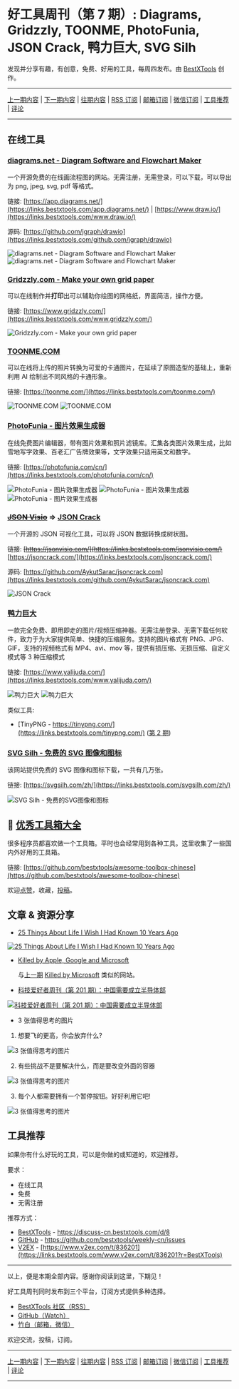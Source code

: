 # 好工具周刊（第 7 期）: Diagrams, Gridzzly, TOONME, PhotoFunia, JSON Crack, 鸭力巨大, SVG Silh

发现并分享有趣，有创意，免费、好用的工具，每周四发布。由 [BestXTools](https://www.bestxtools.com/) 创作。

---

[上一期内容](https://github.com/bestxtools/weekly-cn/blob/main/docs/issue-6.md) | [下一期内容](https://github.com/bestxtools/weekly-cn/blob/main/docs/issue-8.md) | [往期内容](https://github.com/bestxtools/weekly-cn) | [RSS 订阅](https://discuss-cn.bestxtools.com/t/weekly) | [邮箱订阅](https://bestxtools.zhubai.love/) | [微信订阅](https://discuss-cn.bestxtools.com/d/5/2) | [工具推荐](https://discuss-cn.bestxtools.com/d/8) | [评论](https://discuss-cn.bestxtools.com/d/16/3)

---

## 在线工具

### [diagrams.net - Diagram Software and Flowchart Maker](https://links.bestxtools.com/app.diagrams.net/?src=bestxtools)

一个开源免费的在线画流程图的网站。无需注册，无需登录，可以下载，可以导出为 png, jpeg, svg, pdf 等格式。

链接: [https://app.diagrams.net/](https://links.bestxtools.com/app.diagrams.net/) | [https://www.draw.io/](https://links.bestxtools.com/www.draw.io/)

源码: [https://github.com/jgraph/drawio](https://links.bestxtools.com/github.com/jgraph/drawio)

![diagrams.net - Diagram Software and Flowchart Maker](https://raw.githubusercontent.com/bestxtools/weekly-cn/main/images/2022-04-06-15-08-27.png)
![diagrams.net - Diagram Software and Flowchart Maker](https://raw.githubusercontent.com/bestxtools/weekly-cn/main/images/2022-04-06-15-09-32.png)

### [Gridzzly.com - Make your own grid paper](https://links.bestxtools.com/www.gridzzly.com/)

可以在线制作并**打印**出可以辅助你绘图的网格纸，界面简洁，操作方便。

链接: [https://www.gridzzly.com/](https://links.bestxtools.com/www.gridzzly.com/)

![Gridzzly.com - Make your own grid paper](https://raw.githubusercontent.com/bestxtools/weekly-cn/main/images/2022-04-07-00-29-07.png)

### [TOONME.COM](https://links.bestxtools.com/toonme.com/)

可以在线将上传的照片转换为可爱的卡通图片，在延续了原图造型的基础上，重新利用 AI 绘制出不同风格的卡通形象。

链接: [https://toonme.com/](https://links.bestxtools.com/toonme.com/)

![TOONME.COM](https://raw.githubusercontent.com/bestxtools/weekly-cn/main/images/2022-04-06-17-20-02.png)
![TOONME.COM](https://raw.githubusercontent.com/bestxtools/weekly-cn/main/images/2022-04-06-17-20-42.png)

### [PhotoFunia - 图片效果生成器](https://links.bestxtools.com/photofunia.com/cn/)

在线免费图片编辑器，带有图片效果和照片滤镜库。汇集各类图片效果生成，比如雪地写字效果、百老汇广告牌效果等，文字效果只适用英文和数字。

链接: [https://photofunia.com/cn/](https://links.bestxtools.com/photofunia.com/cn/)

![PhotoFunia - 图片效果生成器](https://raw.githubusercontent.com/bestxtools/weekly-cn/main/images/2022-04-06-11-17-33.png)
![PhotoFunia - 图片效果生成器](https://raw.githubusercontent.com/bestxtools/weekly-cn/main/images/2022-04-06-11-15-35.jpg)
![PhotoFunia - 图片效果生成器](https://raw.githubusercontent.com/bestxtools/weekly-cn/main/images/2022-04-06-11-21-54.jpg)

### ~~[JSON Visio](https://links.bestxtools.com/jsonvisio.com/)~~ => [JSON Crack](https://links.bestxtools.com/jsoncrack.com/)

一个开源的 JSON 可视化工具，可以将 JSON 数据转换成树状图。

链接: ~~[https://jsonvisio.com/](https://links.bestxtools.com/jsonvisio.com/)~~ [https://jsoncrack.com/](https://links.bestxtools.com/jsoncrack.com/)

源码: [https://github.com/AykutSarac/jsoncrack.com](https://links.bestxtools.com/github.com/AykutSarac/jsoncrack.com)

![JSON Crack](https://raw.githubusercontent.com/bestxtools/weekly-cn/main/images/2022-04-06-14-29-26.png)

### [鸭力巨大](https://links.bestxtools.com/www.yalijuda.com/)

一款完全免费、即用即走的图片/视频压缩神器。无需注册登录、无需下载任何软件，致力于为大家提供简单、快捷的压缩服务。支持的图片格式有 PNG、JPG、GIF，支持的视频格式有 MP4、avi、mov 等，提供有损压缩、无损压缩、自定义模式等 3 种压缩模式

链接: [https://www.yalijuda.com/](https://links.bestxtools.com/www.yalijuda.com/)

![鸭力巨大](https://raw.githubusercontent.com/bestxtools/weekly-cn/main/images/2022-04-06-16-03-03.png)
![鸭力巨大](https://raw.githubusercontent.com/bestxtools/weekly-cn/main/images/2022-04-06-16-03-04.png)

类似工具:

- [TinyPNG - https://tinypng.com/](https://links.bestxtools.com/tinypng.com/) ([第 2 期](https://discuss-cn.bestxtools.com/d/9))

### [SVG Silh - 免费的 SVG 图像和图标](https://links.bestxtools.com/svgsilh.com/zh/)

该网站提供免费的 SVG 图像和图标下载，一共有几万张。

链接: [https://svgsilh.com/zh/](https://links.bestxtools.com/svgsilh.com/zh/)

![SVG Silh - 免费的SVG图像和图标](https://raw.githubusercontent.com/bestxtools/weekly-cn/main/images/2022-04-06-14-56-57.png)

## 🧰 [优秀工具箱大全](https://awesome-toolbox-chinese.bestxtools.com/)

很多程序员都喜欢做一个工具箱。平时也会经常用到各种工具。这里收集了一些国内外好用的工具箱。

链接: [https://github.com/bestxtools/awesome-toolbox-chinese](https://github.com/bestxtools/awesome-toolbox-chinese)

欢迎[点赞](https://github.com/bestxtools/awesome-toolbox-chinese)，收藏，[投稿](https://github.com/bestxtools/awesome-toolbox-chinese/issues)。

## 文章 & 资源分享

- [25 Things About Life I Wish I Had Known 10 Years Ago](https://links.bestxtools.com/dariusforoux.com/25-things-about-life/)

[![25 Things About Life I Wish I Had Known 10 Years Ago](https://raw.githubusercontent.com/bestxtools/weekly-cn/main/images/2022-04-06-17-22-42.png)](https://links.bestxtools.com/dariusforoux.com/25-things-about-life/)

- [Killed by Apple, Google and Microsoft](https://links.bestxtools.com/killedby.tech/)

  与[上一期](https://discuss-cn.bestxtools.com/d/14) [Killed by Microsoft](https://links.bestxtools.com/killedbymicrosoft.info/) 类似的网站。

- [科技爱好者周刊（第 201 期）：中国需要成立半导体部](https://links.bestxtools.com/www.ruanyifeng.com/blog/2022/04/weekly-issue-201.html)

[![科技爱好者周刊（第 201 期）：中国需要成立半导体部](https://raw.githubusercontent.com/bestxtools/weekly-cn/main/images/2022-04-06-13-59-26.png)](https://links.bestxtools.com/www.ruanyifeng.com/blog/2022/04/weekly-issue-201.html)

- 3 张值得思考的图片

1. 想要飞的更高，你会放弃什么?

![3 张值得思考的图片](https://raw.githubusercontent.com/bestxtools/weekly-cn/main/images/2022-04-06-13-29-26.jpeg)

2. 有些挑战不是要解决什么，而是要改变外面的容器

![3 张值得思考的图片](https://raw.githubusercontent.com/bestxtools/weekly-cn/main/images/2022-04-06-13-29-27.jpeg)

3. 每个人都需要拥有一个暂停按钮。好好利用它吧!

![3 张值得思考的图片](https://raw.githubusercontent.com/bestxtools/weekly-cn/main/images/2022-04-06-13-29-28.jpeg)

## 工具推荐

如果你有什么好玩的工具，可以是你做的或知道的，欢迎推荐。

要求：

- 在线工具
- 免费
- 无需注册

推荐方式：

- [BestXTools](https://discuss-cn.bestxtools.com/d/8) - <https://discuss-cn.bestxtools.com/d/8>
- [GitHub](https://github.com/bestxtools/weekly-cn/issues) - <https://github.com/bestxtools/weekly-cn/issues>
- [V2EX](https://links.bestxtools.com/www.v2ex.com/t/836201?r=BestXTools) - [https://www.v2ex.com/t/836201](https://links.bestxtools.com/www.v2ex.com/t/836201?r=BestXTools)

---

以上，便是本期全部内容。感谢你阅读到这里，下期见！

好工具周刊同时发布到三个平台，订阅方式提供多种选择。

- [BestXTools 社区（RSS）](https://discuss-cn.bestxtools.com/t/weekly)
- [GitHub（Watch）](https://github.com/bestxtools/weekly-cn)
- [竹白（邮箱，微信）](https://bestxtools.zhubai.love/)

欢迎交流，投稿，订阅。

---

[上一期内容](https://github.com/bestxtools/weekly-cn/blob/main/docs/issue-6.md) | [下一期内容](https://github.com/bestxtools/weekly-cn/blob/main/docs/issue-8.md) | [往期内容](https://github.com/bestxtools/weekly-cn) | [RSS 订阅](https://discuss-cn.bestxtools.com/t/weekly) | [邮箱订阅](https://bestxtools.zhubai.love/) | [微信订阅](https://discuss-cn.bestxtools.com/d/5/2) | [工具推荐](https://discuss-cn.bestxtools.com/d/8) | [评论](https://discuss-cn.bestxtools.com/d/16/3)

---
